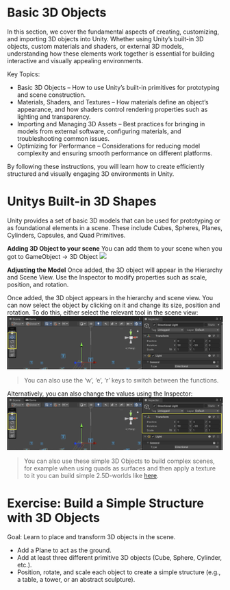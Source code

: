 # <a name="basic3d"></a> Basic 3D Objects

In this section, we cover the fundamental aspects of creating, customizing, and importing 3D objects into Unity. Whether using Unity’s built-in 3D objects, custom materials and shaders, or external 3D models, understanding how these elements work together is essential for building interactive and visually appealing environments.

Key Topics:
- Basic 3D Objects – How to use Unity’s built-in primitives for prototyping and scene construction.
- Materials, Shaders, and Textures – How materials define an object’s appearance, and how shaders control rendering properties such as lighting and transparency.
- Importing and Managing 3D Assets – Best practices for bringing in models from external software, configuring materials, and troubleshooting common issues.
- Optimizing for Performance – Considerations for reducing model complexity and ensuring smooth performance on different platforms.

By following these instructions, you will learn how to create efficiently structured and visually engaging 3D environments in Unity.

# Unitys Built-in 3D Shapes

Unity provides a set of basic 3D models that can be used for prototyping or as foundational elements in a scene. These include Cubes, Spheres, Planes, Cylinders, Capsules, and Quad Primitives.

**Adding 3D Object to your scene**
You can add them to your scene when you got to GameObject -> 3D Object
![](images/models.jpeg)

**Adjusting the Model**
Once added, the 3D object will appear in the Hierarchy and Scene View. Use the Inspector to modify properties such as scale, position, and rotation.

Once added, the 3D object appears in the hierarchy and scene view. 
You can now select the object by clicking on it and change its size, position and rotation. To do this, either select the relevant tool in the scene view: 
![](images/Basic3D.jpeg)
> You can also use the ‘w’, ‘e’, ‘r’ keys to switch between the functions. 

Alternatively, you can also change the values using the Inspector: 
![](images/Basic3D_2.jpeg)

> You can also use these simple 3D Objects to build complex scenes, for example when using quads as surfaces and then apply a texture to it you can build simple 2.5D-worlds like [here](https://vk-showcase.kh-berlin.de/project/whomans).

# Exercise: Build a Simple Structure with 3D Objects

Goal: Learn to place and transform 3D objects in the scene.

- Add a Plane to act as the ground.
- Add at least three different primitive 3D objects (Cube, Sphere, Cylinder, etc.).
- Position, rotate, and scale each object to create a simple structure (e.g., a table, a tower, or an abstract sculpture).
